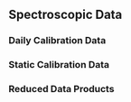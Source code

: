## Spectroscopic Data

### Daily Calibration Data

### Static Calibration Data

### Reduced Data Products
